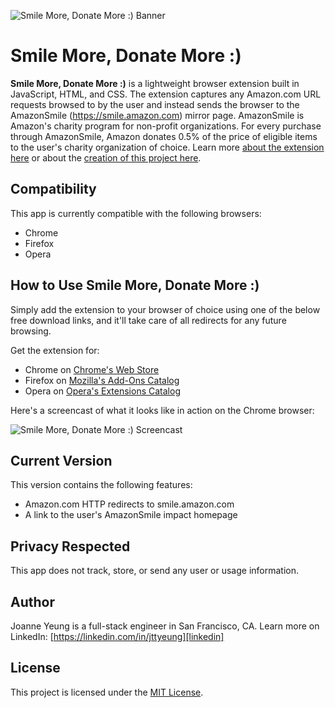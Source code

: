 ![Smile More, Donate More :) Banner](https://github.com/jttyeung/smile-more-donate-more/blob/master/screenshots/smilemore-1400x560.png?raw=true)

Smile More, Donate More :)
======

**Smile More, Donate More :)** is a lightweight browser extension built in JavaScript, HTML, and CSS. The extension captures any Amazon.com URL requests browsed to by the user and instead sends the browser to the AmazonSmile (https://smile.amazon.com) mirror page. AmazonSmile is Amazon's charity program for non-profit organizations. For every purchase through AmazonSmile, Amazon donates 0.5% of the price of eligible items to the user's charity organization of choice. Learn more [about the extension here][website] or about the [creation of this project here][project].


## Compatibility

This app is currently compatible with the following browsers:
- Chrome
- Firefox
- Opera


## How to Use **Smile More, Donate More :)**

Simply add the extension to your browser of choice using one of the below free download links, and it'll take care of all redirects for any future browsing.

Get the extension for:
- Chrome on [Chrome's Web Store][chrome-download]
- Firefox on [Mozilla's Add-Ons Catalog][mozilla-download]
- Opera on [Opera's Extensions Catalog][opera-download]


Here's a screencast of what it looks like in action on the Chrome browser:

![Smile More, Donate More :) Screencast](https://github.com/jttyeung/smile-more-donate-more/blob/master/screenshots/smilemore-screencast.gif?raw=true)


## Current Version

This version contains the following features:
- Amazon.com HTTP redirects to smile.amazon.com
- A link to the user's AmazonSmile impact homepage


## Privacy Respected

This app does not track, store, or send any user or usage information.


## Author

Joanne Yeung is a full-stack engineer in San Francisco, CA.
Learn more on LinkedIn: [https://linkedin.com/in/jttyeung][linkedin]


## License

This project is licensed under the [MIT License][license].


[project]: https://jttyeung.github.io/2017/07/02/smile-more-donate-more.html
[chrome-download]: https://chrome.google.com/webstore/detail/smile-more-donate-more/lbicnnogjkpfkhokabdopjibhlcejhop
[mozilla-download]: https://addons.mozilla.org/en-US/firefox/addon/smile-more-donate-more/
[opera-download]: #
[linkedin]: https://linkedin.com/in/jttyeung
[license]: LICENSE
[website]: https://smilemoredonatemore.com
